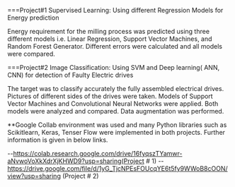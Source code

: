 
===Project#1  Supervised Learning: Using different Regression Models for Energy prediction

Energy requirement for the milling process was predicted using three different models i.e. Linear Regression, Support Vector Machines, and Random Forest Generator. 
Different errors were calculated and all models were compared. 

===Project#2  Image Classification: Using SVM and Deep learning( ANN, CNN) for detection of Faulty Electric drives

The target was to classify accurately the fully assembled electrical drives. Pictures of different sides of the drives were taken.
Models of Support Vector Machines and Convolutional Neural Networks were applied. Both models were analyzed and compared. Data augmentation was performed.

​**Google Collab environment was used and many Python libraries such as Scikitlearn, Keras, Tenser Flow were implemented in both projects. Further information is given in below links.


--https://colab.research.google.com/drive/16fyqszTYamwr-aNvwoVoXkXdrXjKHWD9?usp=sharing(Project # 1)
--https://drive.google.com/file/d/1yG_TjcNPEsFOUcqYE6t5fy9WWoB8cOON/view?usp=sharing (Project # 2)
